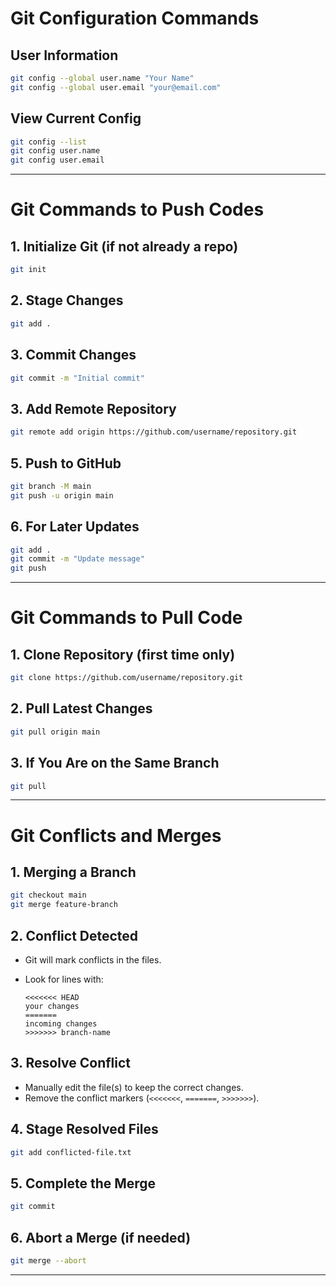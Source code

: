# Git Configuration Commands 
## User Information
```bash
git config --global user.name "Your Name"
git config --global user.email "your@email.com"
````

## View Current Config

```bash
git config --list
git config user.name
git config user.email
```
---

# Git Commands to Push Codes 


## 1. Initialize Git (if not already a repo)
```bash
git init
````
## 2. Stage Changes

```bash
git add .
```
## 3. Commit Changes

```bash
git commit -m "Initial commit"
```
## 3. Add Remote Repository

```bash
git remote add origin https://github.com/username/repository.git
```


## 5. Push to GitHub

```bash
git branch -M main
git push -u origin main
```

## 6. For Later Updates

```bash
git add .
git commit -m "Update message"
git push
```
---


# Git Commands to Pull Code

## 1. Clone Repository (first time only)
```bash
git clone https://github.com/username/repository.git
````

## 2. Pull Latest Changes

```bash
git pull origin main
```

## 3. If You Are on the Same Branch

```bash
git pull
```
---

# Git Conflicts and Merges

## 1. Merging a Branch
```bash
git checkout main
git merge feature-branch
````

## 2. Conflict Detected

* Git will mark conflicts in the files.
* Look for lines with:

  ```
  <<<<<<< HEAD
  your changes
  =======
  incoming changes
  >>>>>>> branch-name
  ```

## 3. Resolve Conflict

* Manually edit the file(s) to keep the correct changes.
* Remove the conflict markers (`<<<<<<<`, `=======`, `>>>>>>>`).

## 4. Stage Resolved Files

```bash
git add conflicted-file.txt
```

## 5. Complete the Merge

```bash
git commit
```

## 6. Abort a Merge (if needed)

```bash
git merge --abort
```

---

